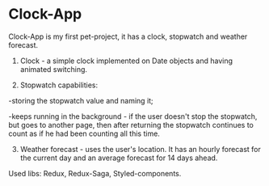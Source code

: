 # Clock-App
Clock-App is my first pet-project, it has a clock, stopwatch and weather forecast.

1. Clock - a simple clock implemented on Date objects and having animated switching.

2. Stopwatch capabilities:

  -storing the stopwatch value and naming it;
  
  -keeps running in the background - if the user doesn't stop the stopwatch, but goes to another page, then after returning the stopwatch continues to count as if he had been counting all this time.
  
3. Weather forecast - uses the user's location. It has an hourly forecast for the current day and an average forecast for 14 days ahead.

Used libs: Redux, Redux-Saga, Styled-components.
